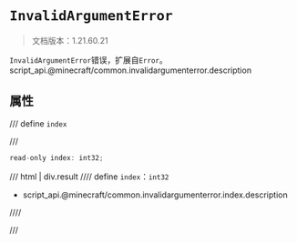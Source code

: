 # `InvalidArgumentError`

> 文档版本：1.21.60.21

`InvalidArgumentError`错误，扩展自`Error`。script_api.@minecraft/common.invalidargumenterror.description

## 属性

/// define
`index`


///

```js
read-only index: int32;
```

/// html | div.result
//// define
`index`：`int32`

- script_api.@minecraft/common.invalidargumenterror.index.description


////

///


